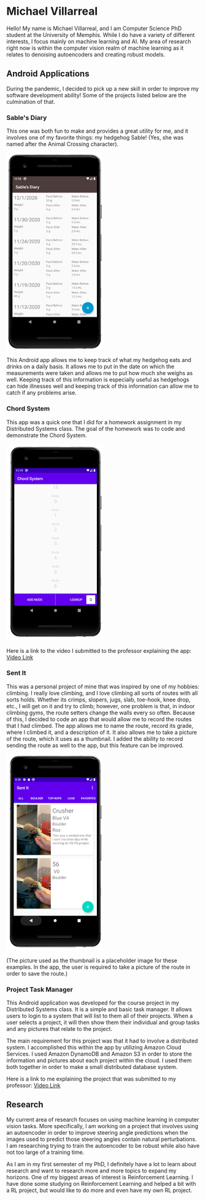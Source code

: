 # Michael Villarreal

Hello! My name is Michael Villarreal, and I am Computer Science PhD student at the University of Memphis. While I do have a variety of different interests, I focus mainly on machine learning and AI. My area of research right now is within the computer vision realm of machine learning as it relates to denoising autoencoders and creating robust models.


## Android Applications

During the pandemic, I decided to pick up a new skill in order to improve my software development ability! Some of the projects listed below are the culmination of that.

### Sable's Diary

This one was both fun to make and provides a great utility for me, and it involves one of my favorite things: my hedgehog Sable! (Yes, she was named after the Animal Crossing character).

<img src="sables_diary_example.png" alt="drawing" width="250"/>

This Android app allows me to keep track of what my hedgehog eats and drinks on a daily basis. It allows me to put in the date on which the measurements were taken and allows me to put how much she weighs as well. Keeping track of this information is especially useful as hedgehogs can hide illnesses well and keeping track of this information can allow me to catch if any problems arise.

### Chord System

This app was a quick one that I did for a homework assignment in my Distributed Systems class. The goal of the homework was to code and demonstrate the Chord System.

<img src="chord_system_example.png" alt="drawing" width="250"/>

Here is a link to the video I submitted to the professor explaining the app: [Video Link](https://youtu.be/XXWSQPFRaxk)

### Sent It

This was a personal project of mine that was inspired by one of my hobbies: climbing. I really love climbing, and I love climbing all sorts of routes with all sorts holds. Whether its crimps, slopers, jugs, slab, toe-hook, knee drop, etc., I will get on it and try to climb; however, one problem is that, in indoor climbing gyms, the route setters change the walls every so often. Because of this, I decided to code an app that would allow me to record the routes that I had climbed. The app allows me to name the route, record its grade, where I climbed it, and a description of it. It also allows me to take a picture of the route, which it uses as a thumbnail. I added the ability to record sending the route as well to the app, but this feature can be improved.

<img src="sent_it_example.png" alt="drawing" width="250"/>

(The picture used as the thumbnail is a placeholder image for these examples. In the app, the user is required to take a picture of the route in order to save the route.)

### Project Task Manager

This Android application was developed for the course project in my Distributed Systems class. It is a simple and basic task manager. It allows users to login to a system that will list to them all of their projects. When a user selects a project, it will then show them their individual and group tasks and any pictures that relate to the project.

The main requirement for this project was that it had to involve a distributed system. I accomplished this within the app by utilizing Amazon Cloud Services. I used Amazon DynamoDB and Amazon S3 in order to store the information and pictures about each project within the cloud. I used them both together in order to make a small distributed database system.

Here is a link to me explaining the project that was submitted to my professor: [Video Link](https://youtu.be/xkxTWye2HJ0)

## Research

My current area of research focuses on using machine learning in computer vision tasks. More specifically, I am working on a project that involves using an autoencoder in order to improve steering angle predictions when the images used to predict those steering angles contain natural perturbations. I am researching trying to train the autoencoder to be robust while also have not too large of a training time.

As I am in my first semester of my PhD, I definitely have a lot to learn about research and want to research more and more topics to expand my horizons. One of my biggest areas of interest is Reinforcement Learning. I have done some studying on Reinforcement Learning and helped a bit with a RL project, but would like to do more and even have my own RL project.
